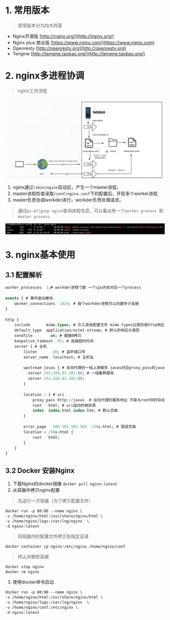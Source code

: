 # 1. 常用版本
> 常用版本分为四大阵营

- Nginx开源版 [http://nginx.org/](http://nginx.org/)
- Nginx plus 商业版 [https://www.nginx.com](https://www.nginx.com)
- Openresty [http://openresty.org](http://openresty.org)
- Tengine [http://tengine.taobao.org/](http://tengine.taobao.org/)
# 2. nginx多进程协调
> nginx工作流程

![3m929](assets/3m929.png)

1. nginx通过`/sbin/nginx`启动后，产生一个master进程，
2. master进程检查读取`/conf/nginx.conf`下的配置后，开启多个worker进程
3. master负责协调workder进行，workder负责处理请求。
> 通过`ps-ef|grep nginx`查询进程信息，可以看出有一个`worker process `和 `master process`

![p2498](assets/p2498.png)
# 3. nginx基本使用
## 3.1 配置解析
```sql
worker_processes  1;# workder进程个数 一个cpu内核对应一个process

events { # 事件驱动模块
    worker_connections  1024; # 每个workder进程可以创建多少连接
}

http {
    include       mime.types; # 引入其他配置文件 mime.types记录的是http响应头类型
    default_type  application/octet-stream; # 默认的响应头类型    
    sendfile        on; # 数据0拷贝   
    keepalive_timeout  65; # 连接超时时间     
    server { # 主机
        listen       80; # 监听端口号
        server_name  localhost; # 主机名
        
        upstream javas { # 反向代理的一组上游服务 javas对应proxy_pass的java        
          server 192.168.93.101:80; # 一组集群服务          
          server 192.168.93.101:80;
        }
        
        location / { # uri
            proxy_pass http://javas  # 反向代理的服务地址 不能与root同时存在
            root   html; # uri指向的根目录
            index  index.html index.htm; # 默认页面
        }
        
        error_page   500 502 503 504  /50x.html; # 错误页面
        location = /50x.html {
            root   html;
        }        
    }
}
```
## 3.2 Docker 安装Nginx

1. 下载Nginx的docker镜像 `docker pull nginx:latest`
2. 从容器中拷贝nginx配置
> 先运行一次容器（为了拷贝配置文件）

```shell
docker run -p 80:80 --name nginx \
-v /home/nginx/html:/usr/share/nginx/html \
-v /home/nginx/logs:/var/log/nginx  \
-d nginx:latest
```
> 将容器内的配置文件拷贝到指定目录 

```shell
docker container cp nginx:/etc/nginx /home/nginx/conf
```
> 终止并删除容器

```shell
docker stop nginx
docker rm nginx
```

3. 使用docker命令启动
```shell
docker run -p 80:80 --name nginx \
-v /home/nginx/html:/usr/share/nginx/html \
-v /home/nginx/logs:/var/log/nginx  \
-v /home/nginx/conf:/etc/nginx \
-d nginx:latest
```
